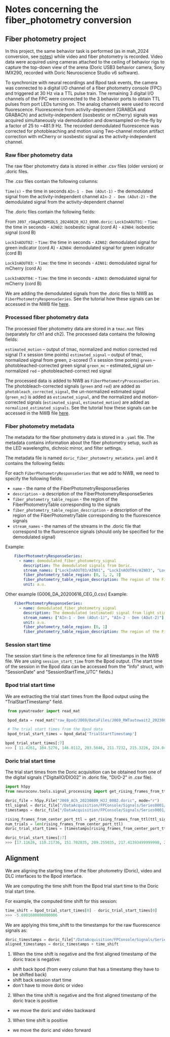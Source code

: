 # Notes concerning the fiber_photometry conversion

## Fiber photometry project

In this project, the same behavior task is performed (as in mah_2024 conversion, see [notes](https://github.com/catalystneuro/constantinople-lab-to-nwb/blob/58892fa996e0310c9a3047731484bed3ba0a111d/src/constantinople_lab_to_nwb/mah_2024/mah_2024_notes.md)) while
 video and fiber photometry is recorded. Video data were  acquired using cameras attached to the ceiling of behavior
rigs to capture the top-down view of the arena (Doric USB3 behavior camera, Sony IMX290, recorded with Doric Neuroscience
Studio v6 software).

To synchronize with neural recordings and Bpod task events, the camera  was connected to a digital I/O channel of a
fiber photometry console (FPC) and triggered at 30 Hz via a TTL pulse train. The remaining 3 digital I/O channels of
the FPC were connected to the 3 behavior ports to obtain TTL pulses from port LEDs turning on. The analog channels were
used to record fluorescence. Fluorescence from activity-dependent (GRABDA and GRABACh) and activity-independent
(isosbestic or mCherry) signals was acquired simultaneously via demodulation and downsampled on-the-fly by a factor of 25
to ~481.9 Hz. The recorded demodulated fluorescence was corrected for photobleaching and motion using Two-channel motion
artifact correction with mCherry or isosbestic signal as the activity-independent channel.

### Raw fiber photometry data

The raw fiber photometry data is stored in either .csv files (older version) or .doric files.

The .csv files contain the following columns:

`Time(s)` - the time in seconds
`AIn-1 - Dem (AOut-1)` - the demodulated signal from the activity-independent channel
`AIn-2 - Dem (AOut-2)` - the demodulated signal from the activity-dependent channel

The .doric files contain the following fields:

From `J097_rDAgAChDMSDLS_20240820_HJJ_0000.doric`:
`LockInAOUT01`:
    - `Time`: the time in seconds
    - `AIN02`: isosbestic signal (cord A)
    - `AIN04`: isobestic signal (cord B)

`LockInAOUT02`:
    - `Time`: the time in seconds
    - `AIN02`: demodulated signal for green indicator (cord A)
    - `AIN04`: demodulated signal for green indicator (cord B)

`LockInAOUT03`:
    - `Time`: the time in seconds
    - `AIN01`: demodulated signal for mCherry (cord A)

`LockInAOUT04`:
    - `Time`: the time in seconds
    - `AIN03`: demodulated signal for mCherry (cord B)

We are adding the demodulated signals from the .doric files to NWB as `FiberPhotometryResponseSeries`.
See the tutorial how these signals can be accessed in the NWB file [here](https://github.com/catalystneuro/constantinople-lab-to-nwb/blob/158a51dbcaa9b41d556acab39fe3a137754fedfe/src/constantinople_lab_to_nwb/fiber_photometry/tutorials/fiber_photometry_example_notebook.ipynb).

### Processed fiber photometry data

The processed fiber photometry data are stored in a `tmac.mat` files (separately for ch1 and ch2). The processed data contains the following fields:

`estimated_motion` – output of tmac, normalized and motion corrected red signal (1 x session time points)
`estimated_signal` – output of tmac, normalized signal from green, z-scored (1 x session time points)
`green` – photobleached-corrected green signal
`green_mc` – estimated_signal un-normalized
`red` – photobleached-correct red signal

The processed data is added to NWB as `FiberPhotometryProcessedSeries`.
The photobleach-corrected signals (`green` and `red`) are added as `photobleach_corrected_signal`, the un-normalized
estimated signal (`green_mc`) is added as `estimated_signal`, and the normalized and motion-corrected signals (`estimated_signal`, `estimated_motion`) are added as `normalized_estimated_signals`.
See the tutorial how these signals can be accessed in the NWB file  [here](https://github.com/catalystneuro/constantinople-lab-to-nwb/blob/158a51dbcaa9b41d556acab39fe3a137754fedfe/src/constantinople_lab_to_nwb/fiber_photometry/tutorials/fiber_photometry_example_notebook.ipynb).

### Fiber photometry metadata

The metadata for the fiber photometry data is stored in a `.yaml` file. The metadata contains information about the
fiber photometry setup, such as the LED wavelengths, dichroic mirror, and filter settings.

The metadata file is named `doric_fiber_photometry_metadata.yaml` and it contains the following fields:

For each `FiberPhotometryResponseSeries` that we add to NWB, we need to specify the following fields:
- `name` - the name of the FiberPhotometryResponseSeries
- `description` - a description of the FiberPhotometryResponseSeries
- `fiber_photometry_table_region` - the region of the FiberPhotometryTable corresponding to the signals
- `fiber_photometry_table_region_description` - a description of the region of the FiberPhotometryTable corresponding to the fluorescence signals
- `stream_names` - the names of the streams in the .doric file that correspond to the fluorescence signals (should only be specified for the demodulated signal)

Example:
```yaml
    FiberPhotometryResponseSeries:
      - name: demodulated_fiber_photometry_signal
        description: The demodulated signals from Doric.
        stream_names: ["LockInAOUT03/AIN01", "LockInAOUT04/AIN03", "LockInAOUT02/AIN02", "LockInAOUT02/AIN04"]
        fiber_photometry_table_region: [0, 1, 2, 3]
        fiber_photometry_table_region_description: The region of the FiberPhotometryTable corresponding to the estimated signal.
        unit: a.u.
```

Other example (G006_DA_20200616_CEG_0.csv)
Example:
```yaml
    FiberPhotometryResponseSeries:
      - name: demodulated_fiber_photometry_signal
        description: The demodulated (estimated) signal from light stimulation using a proprietary algorithm from Doric.
        stream_names: ["AIn-1 - Dem (AOut-1)", "AIn-2 - Dem (AOut-2)"]
        unit: a.u.
        fiber_photometry_table_region: [0, 1]
        fiber_photometry_table_region_description: The region of the FiberPhotometryTable corresponding to the estimated signal.
```

### Session start time

The session start time is the reference time for all timestamps in the NWB file. We are using `session_start_time` from the Bpod output. (The start time of the session in the Bpod data can be accessed from the "Info" struct, with "SessionDate" and "SessionStartTime_UTC" fields.)

### Bpod trial start time

We are extracting the trial start times from the Bpod output using the "TrialStartTimestamp" field.

```python
 from pymatreader import read_mat

 bpod_data = read_mat("raw_Bpod/J069/DataFiles/J069_RWTautowait2_20230809_131216.mat")["SessionData"] # should contain "SessionData" named struct

 # The trial start times from the Bpod data
 bpod_trial_start_times = bpod_data['TrialStartTimestamp']
 ```

```python
bpod_trial_start_times[:7]
>>> [ 11.4261, 104.5276, 146.0112, 203.5646, 211.7232, 215.3226, 224.041 ]
```

### Doric trial start time

The trial start times from the Doric acquisition can be obtained from one of the digital signals ("DigitalIO/DIO02" in .doric file, "DI/O-2" in .csv file).

```python
import h5py
from neuroconv.tools.signal_processing import get_rising_frames_from_ttl

doric_file = h5py.File("J069_ACh_20230809_HJJ_0002.doric", mode="r")
ttl_signal = doric_file["/DataAcquisition/FPConsole/Signals/Series0001/DigitalIO/DIO02"][:]
timestamps = doric_file["/DataAcquisition/FPConsole/Signals/Series0001/DigitalIO/Time"][:]

rising_frames_from_center_port_ttl = get_rising_frames_from_ttl(ttl_signal)
num_trials = len(rising_frames_from_center_port_ttl)
doric_trial_start_times = [timestamps[rising_frames_from_center_port_ttl][i] for i in range(num_trials)]
```

```python
doric_trial_start_times[:7]
>>> [17.11626, 110.21736, 151.702835, 209.255035, 217.41393499999998, 221.01406, 229.73321]
```

## Alignment

We are aligning the starting time of the fiber photometry (Doric), video and DLC interfaces to the Bpod interface.

We are computing the time shift from the Bpod trial start time to the Doric trial start time.

For example, the computed time shift for this session:
```python
time_shift = bpod_trial_start_times[0] - doric_trial_start_times[0]
>>> -5.6901600000000006
```

We are applying this time_shift to the timestamps for the raw fluorescence signals as:

```python
doric_timestamps = doric_file["/DataAcquisition/FPConsole/Signals/Series0001/AnalogIn/Time"][:]
aligned_timestamps = doric_timestamps + time_shift
```

1) When the time shift is negative and the first aligned timestamp of the doric trace is negative:
- shift back bpod (from every column that has a timestamp they have to be shifted back)
- shift back session start time
- don't have to move doric or video
2) When the time shift is negative and the first aligned timestamp of the doric trace is positive
- we move the doric and video backward
3) When time shift is positive
- we move the doric and video forward

